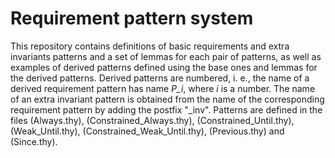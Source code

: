 # Requirement pattern system
This repository contains definitions of basic requirements and extra invariants patterns and a set of lemmas for each pair of patterns, as well as examples of derived patterns defined using the base ones and lemmas for the derived patterns. Derived patterns are numbered, i. e., the name of a derived requirement pattern has name _P_i_, where _i_ is a number. The name of an extra invariant pattern is obtained from the name of the corresponding requirement pattern by adding the postfix "_inv". Patterns are defined in the files (Always.thy), (Constrained_Always.thy), (Constrained_Until.thy), (Weak_Until.thy), (Constrained_Weak_Until.thy), (Previous.thy) and (Since.thy).
